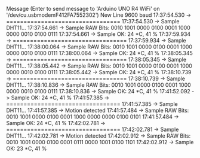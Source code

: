 Message (Enter to send message to 'Arduino UNO R4 WiFi' on '/dev/cu.usbmodemF412FA7552302')
New Line
9600 baud
17:37:54.530 -> =================================
17:37:54.530 -> Sample DHT11...
17:37:54.661 -> Sample RAW Bits: 0010 1001 0000 0100 0001 1000 0000 0010 0100 0111 
17:37:54.661 -> Sample OK: 24 *C, 41 %
17:37:59.934 -> =================================
17:37:59.934 -> Sample DHT11...
17:38:00.064 -> Sample RAW Bits: 0010 1001 0000 0100 0001 1000 0000 0010 0100 0111 
17:38:00.064 -> Sample OK: 24 *C, 41 %
17:38:05.345 -> =================================
17:38:05.345 -> Sample DHT11...
17:38:05.442 -> Sample RAW Bits: 0010 1001 0000 0100 0001 1000 0000 0010 0100 0111 
17:38:05.442 -> Sample OK: 24 *C, 41 %
17:38:10.739 -> =================================
17:38:10.739 -> Sample DHT11...
17:38:10.836 -> Sample RAW Bits: 0010 1001 0000 0100 0001 1000 0000 0010 0100 0111 
17:38:10.836 -> Sample OK: 24 *C, 41 %
17:41:52.092 -> Sample OK: 24 *C, 41 %
17:41:57.385 -> =================================
17:41:57.385 -> Sample DHT11...
17:41:57.385 -> Motion detected
17:41:57.484 -> Sample RAW Bits: 0010 1001 0000 0100 0001 1000 0000 0000 0100 0101 
17:41:57.484 -> Sample OK: 24 *C, 41 %
17:42:02.781 -> =================================
17:42:02.781 -> Sample DHT11...
17:42:02.781 -> Motion detected
17:42:02.912 -> Sample RAW Bits: 0010 1001 0000 0100 0001 0111 0000 1001 0100 1101 
17:42:02.912 -> Sample OK: 23 *C, 41 %
